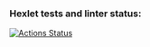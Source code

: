 ### Hexlet tests and linter status:
[![Actions Status](https://github.com/s-pyadyshev/frontend-project-lvl2/workflows/hexlet-check/badge.svg)](https://github.com/s-pyadyshev/frontend-project-lvl2/actions)